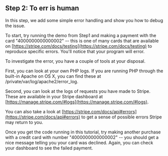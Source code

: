 ## Step 2: To err is human

In this step, we add some simple error handling and show you how to debug the issue.

To start, try running the demo from Step1 and making a payment with the card "4000000000000002" -- this is one of many cards that are available on [https://stripe.com/docs/testing](https://stripe.com/docs/testing) to reproduce specific errors.  You'll notice that your program will error.

To investigate the error, you have a couple of tools at your disposal.

First, you can look at your own PHP logs.  If you are running PHP through the built-in Apache on OS X, you can find these at /private/var/log/apache2/error_log.

Second, you can look at the logs of requests you have made to Stripe.  These are available in your Stripe dashboard at [https://manage.stripe.com/#logs](https://manage.stripe.com/#logs).

You can also take a look at [https://stripe.com/docs/api#errors](https://stripe.com/docs/api#errors) to get a sense of possible errors Stripe may return to you.

Once you get the code running in this tutorial, try making another purchase with a credit card with number "4000000000000002" -- you should get a nice message telling you your card was declined.  Again, you can check your dashboard to see the failed payment.

